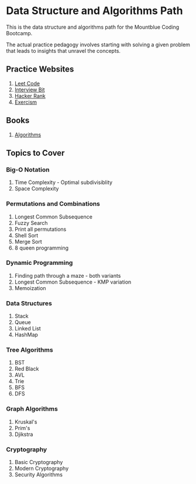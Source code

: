 # Data Structure and Algorithms Path

This is the data structure and algorithms path for the Mountblue Coding Bootcamp. 

The actual practice pedagogy involves starting with solving a given problem that leads to insights that unravel the concepts.

## Practice Websites

1. [Leet Code](https://leetcode.com/)
2. [Interview Bit](https://www.interviewbit.com/)
3. [Hacker Rank](https://www.hackerrank.com/)
4. [Exercism](https://exercism.io)

## Books
1. [Algorithms](https://github.com/jeffgerickson/algorithms/blob/master/Algorithms-JeffE.pdf)

## Topics to Cover

### Big-O Notation

1. Time Complexity - Optimal subdivisiblity
2. Space Complexity

### Permutations and Combinations

1. Longest Common Subsequence
2. Fuzzy Search
3. Print all permutations
4. Shell Sort
5. Merge Sort
6. 8 queen programming

### Dynamic Programming

1. Finding path through a maze - both variants
2. Longest Common Subsequence - KMP variation
3. Memoization

### Data Structures

1. Stack
2. Queue
3. Linked List
4. HashMap

### Tree Algorithms

1. BST
2. Red Black
3. AVL
4. Trie
5. BFS
6. DFS

### Graph Algorithms

1. Kruskal's 
2. Prim's
3. Djikstra

### Cryptography

1. Basic Cryptography
2. Modern Cryptography
3. Security Algorithms
